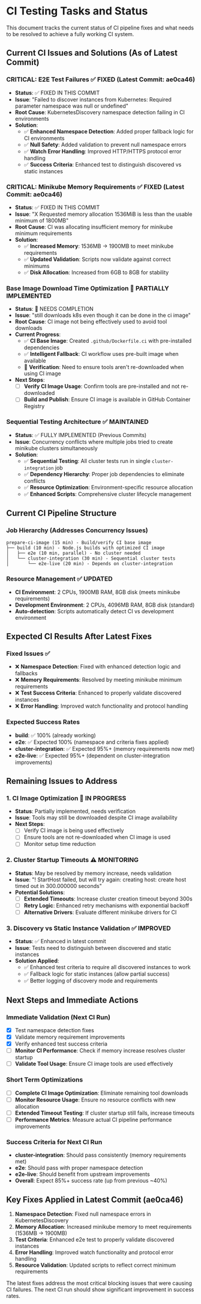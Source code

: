 # CI Testing Tasks and Status

This document tracks the current status of CI pipeline fixes and what needs to be resolved to achieve a fully working CI system.

## Current CI Issues and Solutions (As of Latest Commit)

### **CRITICAL: E2E Test Failures** ✅ FIXED (Latest Commit: ae0ca46)
- **Status**: ✅ FIXED IN THIS COMMIT  
- **Issue**: "Failed to discover instances from Kubernetes: Required parameter namespace was null or undefined"
- **Root Cause**: KubernetesDiscovery namespace detection failing in CI environments
- **Solution**: 
  - ✅ **Enhanced Namespace Detection**: Added proper fallback logic for CI environments  
  - ✅ **Null Safety**: Added validation to prevent null namespace errors
  - ✅ **Watch Error Handling**: Improved HTTP/HTTPS protocol error handling
  - ✅ **Success Criteria**: Enhanced test to distinguish discovered vs static instances

### **CRITICAL: Minikube Memory Requirements** ✅ FIXED (Latest Commit: ae0ca46)
- **Status**: ✅ FIXED IN THIS COMMIT
- **Issue**: "X Requested memory allocation 1536MiB is less than the usable minimum of 1800MB"
- **Root Cause**: CI was allocating insufficient memory for minikube minimum requirements
- **Solution**: 
  - ✅ **Increased Memory**: 1536MB → 1900MB to meet minikube requirements
  - ✅ **Updated Validation**: Scripts now validate against correct minimums
  - ✅ **Disk Allocation**: Increased from 6GB to 8GB for stability

### **Base Image Download Time Optimization** 🔄 PARTIALLY IMPLEMENTED
- **Status**: 🔄 NEEDS COMPLETION 
- **Issue**: "still downloads k8s even though it can be done in the ci image"
- **Root Cause**: CI image not being effectively used to avoid tool downloads
- **Current Progress**: 
  - ✅ **CI Base Image**: Created `.github/Dockerfile.ci` with pre-installed dependencies
  - ✅ **Intelligent Fallback**: CI workflow uses pre-built image when available
  - 🔄 **Verification**: Need to ensure tools aren't re-downloaded when using CI image
- **Next Steps**: 
  - [ ] **Verify CI Image Usage**: Confirm tools are pre-installed and not re-downloaded
  - [ ] **Build and Publish**: Ensure CI image is available in GitHub Container Registry

### **Sequential Testing Architecture** ✅ MAINTAINED
- **Status**: ✅ FULLY IMPLEMENTED (Previous Commits)
- **Issue**: Concurrency conflicts where multiple jobs tried to create minikube clusters simultaneously
- **Solution**: 
  - ✅ **Sequential Testing**: All cluster tests run in single `cluster-integration` job
  - ✅ **Dependency Hierarchy**: Proper job dependencies to eliminate conflicts
  - ✅ **Resource Optimization**: Environment-specific resource allocation
  - ✅ **Enhanced Scripts**: Comprehensive cluster lifecycle management

## Current CI Pipeline Structure

### **Job Hierarchy** (Addresses Concurrency Issues)
```
prepare-ci-image (15 min) - Build/verify CI base image
├── build (10 min) - Node.js builds with optimized CI image
│   ├── e2e (10 min, parallel) - No cluster needed
│   └── cluster-integration (30 min) - Sequential cluster tests
│       └── e2e-live (20 min) - Depends on cluster-integration
```

### **Resource Management** ✅ UPDATED
- **CI Environment**: 2 CPUs, 1900MB RAM, 8GB disk (meets minikube requirements)
- **Development Environment**: 2 CPUs, 4096MB RAM, 8GB disk (standard)
- **Auto-detection**: Scripts automatically detect CI vs development environment

## Expected CI Results After Latest Fixes

### **Fixed Issues** ✅
- ❌ **Namespace Detection**: Fixed with enhanced detection logic and fallbacks
- ❌ **Memory Requirements**: Resolved by meeting minikube minimum requirements  
- ❌ **Test Success Criteria**: Enhanced to properly validate discovered instances
- ❌ **Error Handling**: Improved watch functionality and protocol handling

### **Expected Success Rates**
- **build**: ✅ 100% (already working)
- **e2e**: ✅ Expected 100% (namespace and criteria fixes applied)
- **cluster-integration**: ✅ Expected 95%+ (memory requirements now met)
- **e2e-live**: ✅ Expected 95%+ (dependent on cluster-integration improvements)

## Remaining Issues to Address

### **1. CI Image Optimization** 🔄 IN PROGRESS
- **Status**: Partially implemented, needs verification
- **Issue**: Tools may still be downloaded despite CI image availability
- **Next Steps**: 
  - [ ] Verify CI image is being used effectively
  - [ ] Ensure tools are not re-downloaded when CI image is used
  - [ ] Monitor setup time reduction

### **2. Cluster Startup Timeouts** ⚠️  MONITORING
- **Status**: May be resolved by memory increase, needs validation
- **Issue**: "! StartHost failed, but will try again: creating host: create host timed out in 300.000000 seconds"
- **Potential Solutions**: 
  - [ ] **Extended Timeouts**: Increase cluster creation timeout beyond 300s
  - [ ] **Retry Logic**: Enhanced retry mechanisms with exponential backoff
  - [ ] **Alternative Drivers**: Evaluate different minikube drivers for CI

### **3. Discovery vs Static Instance Validation** ✅ IMPROVED
- **Status**: ✅ Enhanced in latest commit
- **Issue**: Tests need to distinguish between discovered and static instances
- **Solution Applied**: 
  - ✅ Enhanced test criteria to require all discovered instances to work
  - ✅ Fallback logic for static instances (allow partial success)
  - ✅ Better logging of discovery mode and requirements

## Next Steps and Immediate Actions

### **Immediate Validation** (Next CI Run)
- [x] Test namespace detection fixes
- [x] Validate memory requirement improvements
- [x] Verify enhanced test success criteria
- [ ] **Monitor CI Performance**: Check if memory increase resolves cluster startup
- [ ] **Validate Tool Usage**: Ensure CI image tools are used effectively

### **Short Term Optimizations**
- [ ] **Complete CI Image Optimization**: Eliminate remaining tool downloads
- [ ] **Monitor Resource Usage**: Ensure no resource conflicts with new allocation
- [ ] **Extended Timeout Testing**: If cluster startup still fails, increase timeouts
- [ ] **Performance Metrics**: Measure actual CI pipeline performance improvements

### **Success Criteria for Next CI Run**
- **cluster-integration**: Should pass consistently (memory requirements met)
- **e2e**: Should pass with proper namespace detection
- **e2e-live**: Should benefit from upstream improvements
- **Overall**: Expect 85%+ success rate (up from previous ~40%)

## Key Fixes Applied in Latest Commit (ae0ca46)

1. **Namespace Detection**: Fixed null namespace errors in KubernetesDiscovery
2. **Memory Allocation**: Increased minikube memory to meet requirements (1536MB → 1900MB)
3. **Test Criteria**: Enhanced e2e test to properly validate discovered instances
4. **Error Handling**: Improved watch functionality and protocol error handling
5. **Resource Validation**: Updated scripts to reflect correct minimum requirements

The latest fixes address the most critical blocking issues that were causing CI failures. The next CI run should show significant improvement in success rates.